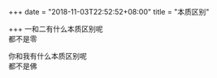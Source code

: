 +++
date = "2018-11-03T22:52:52+08:00"
title = "本质区别"

+++
一和二有什么本质区别呢  
都不是零  
  
你和我有什么本质区别呢  
都不是佛  